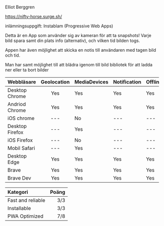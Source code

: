 Elliot Berggren 

https://nifty-horse.surge.sh/


inlämningsuppgift: Instablam (Progressive Web Apps)

Detta är en App som använder sig av kameran för att ta snapshots!
Varje bild spara samt din plats info (alternativ), och vilken tid bilden togs.

Appen har även möjlighet att skicka en notis till användaren med tagen bild och tid.

Man har samt möjlighet till att blädra igenom till bild bibliotek för att ladda ner eller ta bort bilder

| Webbläsare     | Geolocation  | MediaDevices  | Notification | Offline |Push  |
| ---------------|:------------:| --------------|--------------|---------|-----:|
| Desktop Chrome |     Yes      |     Yes       |     Yes      |   Yes   | Yes  |
| Andriod Chrome |     Yes      |     Yes       |     Yes      |   Yes   | Yes  |
| iOS chrome     |     ---      |     No        |     ---      |   ---   | ---  |
| Desktop Firefox|     ---      |     Yes       |     ---      |   ---   | ---  |
| iOS Firefox    |     ---      |     No        |     ---      |   ---   | ---  |
| Mobil Safari   |     ---      |     Yes       |     ---      |   ---   | ---  |
| Desktop Edge   |     Yes      |     Yes       |     Yes      |   Yes   | Yes  |
| Brave          |     Yes      |     Yes       |     Yes      |   Yes   | Yes  |
| Brave Dev      |     Yes      |     Yes       |     Yes      |   Yes   | Yes  |



|      Kategori       | Poäng  |
|:--------------------|-------:|
| Fast and reliable   |  3/3   | 
| Installable         |  3/3   | 
| PWA Optimized       |  7/8   | 
